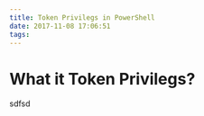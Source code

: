 ```yaml
---
title: Token Privilegs in PowerShell
date: 2017-11-08 17:06:51
tags:
---
```

# What it Token Privilegs?
sdfsd